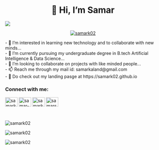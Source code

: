 <h1 align="center">👋 Hi, I’m Samar</h1>
<img src="https://cdn.dribbble.com/users/730703/screenshots/6581243/avento.gif">
<br>
<p align="center"> <a href="https://twitter.com/samark02" target="blank"><img src="https://img.shields.io/twitter/follow/samark02?logo=twitter&style=for-the-badge" alt="samark02"/></a></p>
- 👀 I’m interested in learning new technology and to collaborate with new minds...<br>
- 🌱 I’m currently pursuing my undergraduate degree in B.tech Artificial Intelligence & Data Science...<br>
- 💞️ I’m looking to collaborate on projects with like minded people...<br>
- 📫 Reach me through my mail id: samarkaland@gmail.com <br>
- 🙌 Do check out my landing pasge at https://samark02.github.io <br>

<h3 align="left">Connect with me:</h3>
<p align="left"> 
  <a href="https://twitter.com/samark02" target="blank"><img align="center" src="https://raw.githubusercontent.com/rahuldkjain/github-profile-readme-generator/master/src/images/icons/Social/twitter.svg" alt="samark02" height="30" width="40" /></a> 
  <a href="https://linkedin.com/in/samar-k" target="blank"><img align="center" src="https://raw.githubusercontent.com/rahuldkjain/github-profile-readme-generator/master/src/images/icons/Social/linked-in-alt.svg" alt="samar-k" height="30" width="40" /></a> 
  <a href="https://kaggle.com/samark02" target="blank"><img align="center" src="https://raw.githubusercontent.com/rahuldkjain/github-profile-readme-generator/master/src/images/icons/Social/kaggle.svg" alt="samark02" height="30" width="40" /></a>
  <a href="https://www.hackerrank.com/samarsunil02" target="blank"><img align="center" src="https://raw.githubusercontent.com/rahuldkjain/github-profile-readme-generator/master/src/images/icons/Social/hackerrank.svg" alt="samarsunil02" height="30" width="40" /></a>
</p> 
<br>
<p><img align="center" src="https://github-readme-stats.vercel.app/api?username=samark02&show_icons=true&locale=en" alt="samark02" /></p>
<p><img align="center" src="https://github-readme-streak-stats.herokuapp.com/?user=samark02&" alt="samark02" /></p>
<p><img align="center" src="https://github-readme-stats.vercel.app/api/top-langs?username=samark02&show_icons=true&locale=en&layout=compact" alt="samark02" /></p>

<!---
samark02/samark02 is a ✨ special ✨ repository because its `README.md` (this file) appears on your GitHub profile.
You can click the Preview link to take a look at your changes.
--->
